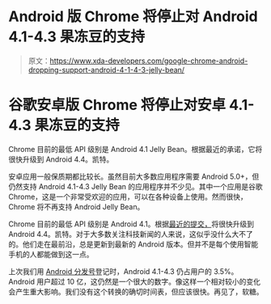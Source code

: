# Android 版 Chrome 将停止对 Android 4.1-4.3 果冻豆的支持

> 原文：<https://www.xda-developers.com/google-chrome-android-dropping-support-android-4-1-4-3-jelly-bean/>

# 谷歌安卓版 Chrome 将停止对安卓 4.1-4.3 果冻豆的支持

Chrome 目前的最低 API 级别是 Android 4.1 Jelly Bean。根据最近的承诺，它将很快升级到 Android 4.4。凯特。

安卓应用一般保质期都比较长。虽然目前大多数应用程序需要 Android 5.0+，但仍然支持 Android 4.1-4.3 Jelly Bean 的应用程序并不少见。其中一个应用是谷歌 Chrome，这是一个非常受欢迎的应用，可以在各种设备上使用。然而很快，Chrome 将不再支持 Android Jelly Bean。

Chrome 目前的最低 API 级别是 Android 4.1。根据[最近的提交，](https://chromium-review.googlesource.com/c/chromium/src/+/1243167)将很快升级到 Android 4.4。凯特。对于大多数关注科技新闻的人来说，这似乎没什么大不了的。他们走在最前沿，总是更新到最新的 Android 版本。但并不是每个使用智能手机的人都能做到这一点。

上次我们用 [Android 分发号](https://www.xda-developers.com/android-version-distribution-updated-for-august-with-no-sign-of-android-pie/)登记时，Android 4.1-4.3 仍占用户的 3.5%。Android 用户超过 10 亿，这仍然是一个很大的数字。像这样一个相对较小的变化会产生重大影响。我们没有这个转换的确切时间表，但应该很快。再见了，软糖。